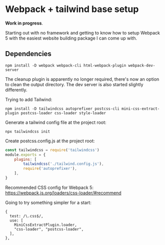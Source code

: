 # Webpack + tailwind base setup
**Work in progress**.

Starting out with no framework and getting to know how to setup Webpack 5 with the easiest website building package I can come up with.

## Dependencies
```
npm install -D webpack webpack-cli html-webpack-plugin webpack-dev-server
```

The cleanup plugin is apparently no longer required, there's now an option to clean the output directory. The dev server is also started slightly differently.

Trying to add Tailwind:
```
npm install -D tailwindcss autoprefixer postcss-cli mini-css-extract-plugin postcss-loader css-loader style-loader
```

Generate a tailwind config file at the project root:
```
npx tailwindcss init
```

Create postcss.config.js at the project root:
```js
const tailwindcss = require('tailwindcss')
module.exports = {
    plugins: [
        tailwindcss('./tailwind.config.js'),
        require('autoprefixer'),
    ],
}
```

Recommended CSS config for Webpack 5: https://webpack.js.org/loaders/css-loader/#recommend

Going to try something simpler for a start:
```
{
  test: /\.css$/,
  use: [
    MiniCssExtractPlugin.loader,
    "css-loader", "postcss-loader",
  ],
},
```
